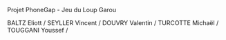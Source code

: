 Projet PhoneGap - Jeu du Loup Garou

BALTZ Eliott /
SEYLLER Vincent /
DOUVRY Valentin /
TURCOTTE Michaël /
TOUGGANI Youssef /
